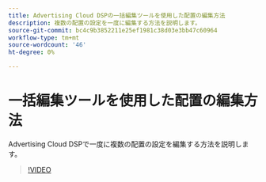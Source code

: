```yaml
---
title: Advertising Cloud DSPの一括編集ツールを使用した配置の編集方法
description: 複数の配置の設定を一度に編集する方法を説明します。
source-git-commit: bc4c9b3852211e25ef1981c38d03e3bb47c60964
workflow-type: tm+mt
source-wordcount: '46'
ht-degree: 0%

---
```


# 一括編集ツールを使用した配置の編集方法

Advertising Cloud DSPで一度に複数の配置の設定を編集する方法を説明します。

>[!VIDEO](https://video.tv.adobe.com/v/339205)
